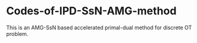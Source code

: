 # Codes-of-IPD-SsN-AMG-method
This is an AMG-SsN based accelerated primal-dual method for discrete OT problem. 
